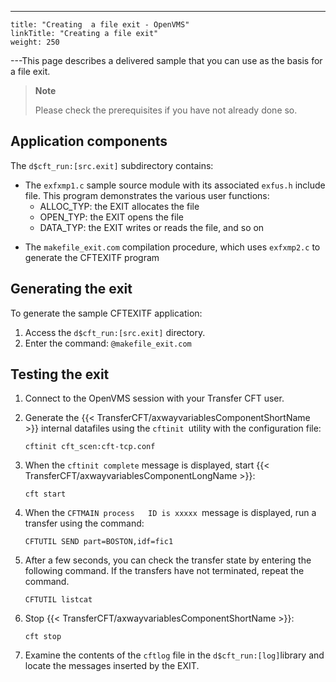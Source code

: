 ---
    title: "Creating  a file exit - OpenVMS"
    linkTitle: "Creating a file exit"
    weight: 250
---This page describes a delivered sample that you can use as the basis for a file exit.

> **Note**
>
> Please check the prerequisites if you have not already done so.

## Application components

The `d$cft_run:[src.exit]` subdirectory contains:

- The `exfxmp1.c` sample source module with its associated `exfus.h` include file. This program
    demonstrates the various user functions:
    -   ALLOC_TYP:
        the EXIT allocates the file
    -   OPEN_TYP: the
        EXIT opens the file
    -   DATA_TYP: the
        EXIT writes or reads the file, and so on

<!-- -->

- The `makefile_exit.com`
    compilation procedure, which uses `exfxmp2.c` to generate the CFTEXITF
    program

## Generating the exit

To generate the sample CFTEXITF application:

1. Access the `d$cft_run:[src.exit]` directory.
1. Enter the command: `@makefile_exit.com`

## Testing the exit

1. Connect to the OpenVMS session with your Transfer CFT user.

1. Generate the {{< TransferCFT/axwayvariablesComponentShortName >}} internal datafiles
    using the `cftinit `utility with the configuration file:

    `cftinit cft_scen:cft-tcp.conf`

1. When the `cftinit complete`
    message is displayed, start {{< TransferCFT/axwayvariablesComponentLongName >}}:

    `cft start`

1. When the `CFTMAIN process   ID is xxxxx `message is displayed, run a transfer using the command:

    `CFTUTIL SEND part=BOSTON,idf=fic1`

1. After a few seconds, you can
    check the transfer state by entering the following command. If the transfers have not terminated, repeat the command.

    `CFTUTIL listcat`

1. Stop {{< TransferCFT/axwayvariablesComponentShortName >}}:

    `cft stop`

1. Examine the contents of the `cftlog` file in the `d$cft_run:[log]`library and locate the messages inserted by the EXIT.
